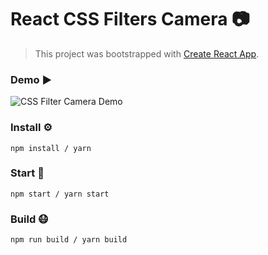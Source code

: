 # React CSS Filters Camera 📷
> This project was bootstrapped with [Create React App](https://github.com/facebook/create-react-app).

### Demo ▶️
![CSS Filter Camera Demo](/src/assets/demo-2.gif)

### Install ⚙️

```
npm install / yarn
```

### Start 🏃

```
npm start / yarn start
```

### Build 😷

```
npm run build / yarn build
